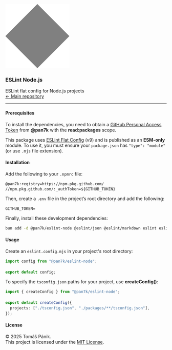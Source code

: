 <br>
<img src="https://github.com/pan7k/config/blob/main/docs/blank.svg" alt="Logo" />

### ESLint Node.js

ESLint flat config for Node.js projects<br>
[← Main repository](https://github.com/pan7k/config?tab=readme-ov-file#readme)

---

#### Prerequisites

To install the dependencies, you need to obtain a [GitHub Personal Access Token](https://docs.github.com/en/authentication/keeping-your-account-and-data-secure/managing-your-personal-access-tokens) from **@pan7k** with the **read:packages** scope.

This package uses [ESLint Flat Config](https://eslint.org/docs/latest/use/configure/) (v9) and is published as an **ESM-only** module. To use it, you must ensure your `package.json` has `"type": "module"` (or use `.mjs` file extension).

#### Installation

Add the following to your `.npmrc` file:

```npmrc
@pan7k:registry=https://npm.pkg.github.com/
//npm.pkg.github.com/:_authToken=${GITHUB_TOKEN}
```

Then, create a `.env` file in the project’s root directory and add the following:

```env
GITHUB_TOKEN=
```

Finally, install these development dependencies:

```sh
bun add -d @pan7k/eslint-node @eslint/json @eslint/markdown eslint eslint-plugin-jsonc eslint-plugin-simple-import-sort globals typescript-eslint
```

#### Usage

Create an `eslint.config.mjs` in your project's root directory:

```ts
import config from "@pan7k/eslint-node";

export default config;
```

To specify the `tsconfig.json` paths for your project, use **createConfig()**:

```ts
import { createConfig } from "@pan7k/eslint-node";

export default createConfig({
  projects: ["./tsconfig.json", "./packages/**/tsconfig.json"],
});
```

#### License

© 2025 Tomáš Pánik.<br>
This project is licensed under the [MIT License](https://github.com/pan7k/config/blob/main/license.txt).
